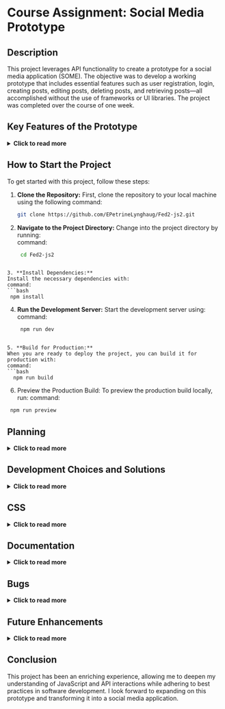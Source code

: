 # Course Assignment: Social Media Prototype

## Description

This project leverages API functionality to create a prototype for a social media application (SOME). The objective was to develop a working prototype that includes essential features such as user registration, login, creating posts, editing posts, deleting posts, and retrieving posts—all accomplished without the use of frameworks or UI libraries. The project was completed over the course of one week.

## Key Features of the Prototype
<details>
  <summary><strong>Click to read more</strong></summary>

- **User Registration:** Allows new users to create accounts.
- **User Login:** Enables existing users to log in with an authentication token.
- **Create Post:** Authenticated users can create new posts.
- **Edit Post:** Users can modify their existing posts.
- **Delete Post:** Functionality to remove posts.
- **Get Posts:** Users can read posts from the community.
</details>

## How to Start the Project
To get started with this project, follow these steps:

1. **Clone the Repository:**
   First, clone the repository to your local machine using the following command:
   ```bash
   git clone https://github.com/EPetrineLynghaug/Fed2-js2.git
   ```
2. **Navigate to the Project Directory:**
Change into the project directory by running:  
command:
   ```bash
    cd Fed2-js2
  ```

3. **Install Dependencies:**
Install the necessary dependencies with:
command:
  ```bash 
   npm install
  ``` 

4. **Run the Development Server:**
Start the development server using:  
command:
   ```bash
    npm run dev
  ```

5. **Build for Production:**
When you are ready to deploy the project, you can build it for production with:  
command:
  ```bash
    npm run build
  ```

6.	Preview the Production Build:
To preview the production build locally, run:
command:
   ```bash
    npm run preview
  ```

## Planning
<details>
  <summary><strong>Click to read more</strong></summary>

The planning phase involved using GitHub Projects to create a task list, organizing tasks, and breaking them down into smaller, manageable components to enhance workflow efficiency.
</details>

## Development Choices and Solutions
<details>
  <summary><strong>Click to read more</strong></summary>

During development, I chose to retrieve user data from `localStorage` to minimize server requests, resulting in faster data access and improved user experience. Regular expressions (Regex) were utilized for validation purposes, and I opted to write the post card logic in JavaScript to maintain readability and modularity. Instead of a lengthy file, smaller, reusable functions were created. Additionally, I used `document.createElement` for generating HTML elements to explore different methodologies.
</details>

## CSS
<details>
  <summary><strong>Click to read more</strong></summary>

Some CSS was integrated to differentiate posts visually and gain better control over the layout. The current styling is prototype-level and will not be used in the final product. Placeholder images were implemented in JavaScript to address issues with excessively large images. Future styling will focus on creating a more engaging design.
</details>

## Documentation
<details>
  <summary><strong>Click to read more</strong></summary>

I utilized JSDoc for documenting the code and ESLint for error-checking, both of which proved to be invaluable for maintaining code quality and consistency.
</details>

## Bugs
<details>
  <summary><strong>Click to read more</strong></summary>

One significant challenge encountered was related to asynchronous operations. If a function was executed before the router fully loaded, the application would crash without error messages, complicating the debugging process. This highlighted the importance of managing asynchronous code effectively.
</details>

## Future Enhancements
<details>
  <summary><strong>Click to read more</strong></summary>

Several additional pages and features were planned but not implemented in this prototype. These will be revisited as the project transitions from prototype to a fully-fledged product, including styled buttons that are ready for integration in future iterations.
</details>

## Conclusion

This project has been an enriching experience, allowing me to deepen my understanding of JavaScript and API interactions while adhering to best practices in software development. I look forward to expanding on this prototype and transforming it into a social media application.
